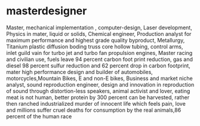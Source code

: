 # masterdesigner
Master, mechanical implementation , computer-design, Laser development, Physics in mater, liquid or solids, Chemical engineer, Production analyst for maximum performance and highest grade quality byproduct, Metallurgy, Titanium plastic diffusion boding truss core hollow tubing, control arms, inlet guild vain for turbo jet and turbo fan propulsion engines, Master racing and civilian use, fuels leave 94 percent carbon foot print reduction, gas and diesel 98 percent sulfur reduction and 62 percent drop in carbon footprint, mater high performance design and builder of automobiles, motorcycles,Mountain Bikes, E and non-E bikes, Business and market niche analyst, sound reproduction engineer, design and innovation in reproduction of sound through distortion-less speakers, animal activist and lover, eating meat is not human, better protein by 300 percent can be harvested, rather then ranched industrialized murder of innocent life which feels pain, love and millions suffer cruel deaths for consumption by the real animals,86 percent of the human race                               
